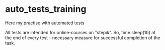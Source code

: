 # auto_tests_training
Here my practise with automated tests

All tests are intended for online-courses on "stepik".
So, time.sleep(10) at the end of every test - necessary measure for successful completion of the task. 

